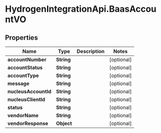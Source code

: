 # HydrogenIntegrationApi.BaasAccountVO

## Properties
Name | Type | Description | Notes
------------ | ------------- | ------------- | -------------
**accountNumber** | **String** |  | [optional] 
**accountStatus** | **String** |  | [optional] 
**accountType** | **String** |  | [optional] 
**message** | **String** |  | [optional] 
**nucleusAccountId** | **String** |  | [optional] 
**nucleusClientId** | **String** |  | [optional] 
**status** | **String** |  | [optional] 
**vendorName** | **String** |  | [optional] 
**vendorResponse** | **Object** |  | [optional] 


